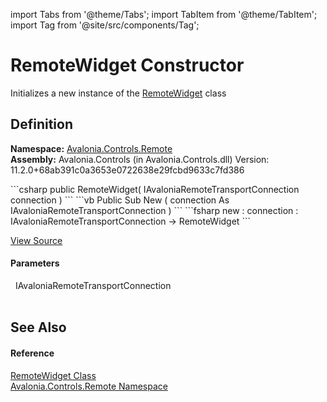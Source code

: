 import Tabs from '@theme/Tabs'; 
import TabItem from '@theme/TabItem'; 
import Tag from '@site/src/components/Tag'; 

# RemoteWidget Constructor


Initializes a new instance of the <a href="T_Avalonia_Controls_Remote_RemoteWidget">RemoteWidget</a> class



## Definition
**Namespace:** <a href="N_Avalonia_Controls_Remote">Avalonia.Controls.Remote</a>  
**Assembly:** Avalonia.Controls (in Avalonia.Controls.dll) Version: 11.2.0+68ab391c0a3653e0722638e29fcbd9633c7fd386

<Tabs groupId="api-code-preview">
<TabItem value="csharp" label="C#">
```csharp
public RemoteWidget(
	IAvaloniaRemoteTransportConnection connection
)
```
</TabItem>
<TabItem value="vb" label="VB">
```vb
Public Sub New ( 
	connection As IAvaloniaRemoteTransportConnection
)
```
</TabItem>
<TabItem value="fsharp" label="F#">
```fsharp
new : 
        connection : IAvaloniaRemoteTransportConnection -> RemoteWidget
```
</TabItem>
</Tabs>



<a href="https://github.com/AvaloniaUI/Avalonia/tree/master/srcAvalonia.Controls/Remote/RemoteWidget.cs#L24" title="View the source code">View Source</a>



#### Parameters
<dl><dt>  IAvaloniaRemoteTransportConnection</dt><dd> </dd></dl>

## See Also


#### Reference
<a href="T_Avalonia_Controls_Remote_RemoteWidget">RemoteWidget Class</a>  
<a href="N_Avalonia_Controls_Remote">Avalonia.Controls.Remote Namespace</a>  
